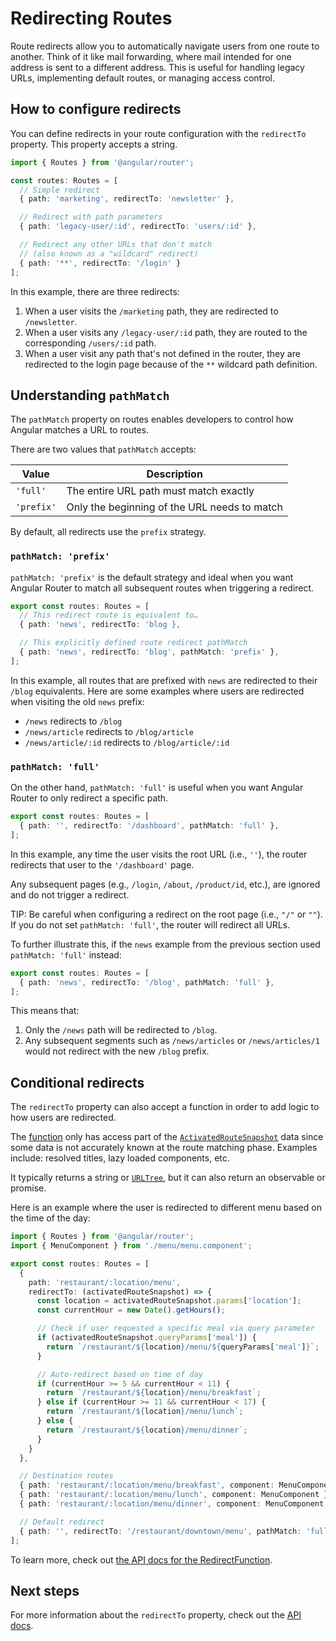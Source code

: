 # Redirecting Routes

Route redirects allow you to automatically navigate users from one route to another. Think of it like mail forwarding, where mail intended for one address is sent to a different address. This is useful for handling legacy URLs, implementing default routes, or managing access control.

## How to configure redirects

You can define redirects in your route configuration with the `redirectTo` property. This property accepts a string.

```ts
import { Routes } from '@angular/router';

const routes: Routes = [
  // Simple redirect
  { path: 'marketing', redirectTo: 'newsletter' },

  // Redirect with path parameters
  { path: 'legacy-user/:id', redirectTo: 'users/:id' },

  // Redirect any other URLs that don't match
  // (also known as a "wildcard" redirect)
  { path: '**', redirectTo: '/login' }
];
```

In this example, there are three redirects:

1. When a user visits the `/marketing` path, they are redirected to `/newsletter`.
2. When a user visits any `/legacy-user/:id` path, they are routed to the corresponding `/users/:id` path.
3. When a user visit any path that's not defined in the router, they are redirected to the login page because of the `**` wildcard path definition.

## Understanding `pathMatch`

The `pathMatch` property on routes enables developers to control how Angular matches a URL to routes.

There are two values that `pathMatch` accepts:

| Value      | Description                                  |
| ---------- | -------------------------------------------- |
| `'full'`   | The entire URL path must match exactly       |
| `'prefix'` | Only the beginning of the URL needs to match |

By default, all redirects use the `prefix` strategy.

### `pathMatch: 'prefix'`

`pathMatch: 'prefix'` is the default strategy and ideal when you want Angular Router to match all subsequent routes when triggering a redirect.

```ts
export const routes: Routes = [
  // This redirect route is equivalent to…
  { path: 'news', redirectTo: 'blog },

  // This explicitly defined route redirect pathMatch
  { path: 'news', redirectTo: 'blog', pathMatch: 'prefix' },
];
```

In this example, all routes that are prefixed with `news` are redirected to their `/blog` equivalents. Here are some examples where users are redirected when visiting the old `news` prefix:

- `/news` redirects to `/blog`
- `/news/article` redirects to `/blog/article`
- `/news/article/:id` redirects to `/blog/article/:id`

### `pathMatch: 'full'`

On the other hand, `pathMatch: 'full'` is useful when you want Angular Router to only redirect a specific path.

```ts
export const routes: Routes = [
  { path: '', redirectTo: '/dashboard', pathMatch: 'full' },
];
```

In this example, any time the user visits the root URL (i.e., `''`), the router redirects that user to the `'/dashboard'` page.

Any subsequent pages (e.g., `/login`, `/about`, `/product/id`, etc.), are ignored and do not trigger a redirect.

TIP: Be careful when configuring a redirect on the root page (i.e., `"/"` or `""`). If you do not set `pathMatch: 'full'`, the router will redirect all URLs.

To further illustrate this, if the `news` example from the previous section used `pathMatch: 'full'` instead:

```ts
export const routes: Routes = [
  { path: 'news', redirectTo: '/blog', pathMatch: 'full' },
];
```

This means that:

1. Only the `/news` path will be redirected to `/blog`.
2. Any subsequent segments such as `/news/articles` or `/news/articles/1` would not redirect with the new `/blog` prefix.

## Conditional redirects

The `redirectTo` property can also accept a function in order to add logic to how users are redirected.

The [function](api/router/RedirectFunction) only has access part of the [`ActivatedRouteSnapshot`](api/router/ActivatedRouteSnapshot) data since some data is not accurately known at the route matching phase. Examples include: resolved titles, lazy loaded components, etc.

It typically returns a string or [`URLTree`](api/router/UrlTree), but it can also return an observable or promise.

Here is an example where the user is redirected to different menu based on the time of the day:

```ts
import { Routes } from '@angular/router';
import { MenuComponent } from './menu/menu.component';

export const routes: Routes = [
  {
    path: 'restaurant/:location/menu',
    redirectTo: (activatedRouteSnapshot) => {
      const location = activatedRouteSnapshot.params['location'];
      const currentHour = new Date().getHours();

      // Check if user requested a specific meal via query parameter
      if (activatedRouteSnapshot.queryParams['meal']) {
        return `/restaurant/${location}/menu/${queryParams['meal']}`;
      }

      // Auto-redirect based on time of day
      if (currentHour >= 5 && currentHour < 11) {
        return `/restaurant/${location}/menu/breakfast`;
      } else if (currentHour >= 11 && currentHour < 17) {
        return `/restaurant/${location}/menu/lunch`;
      } else {
        return `/restaurant/${location}/menu/dinner`;
      }
    }
  },

  // Destination routes
  { path: 'restaurant/:location/menu/breakfast', component: MenuComponent },
  { path: 'restaurant/:location/menu/lunch', component: MenuComponent },
  { path: 'restaurant/:location/menu/dinner', component: MenuComponent },

  // Default redirect
  { path: '', redirectTo: '/restaurant/downtown/menu', pathMatch: 'full' }
];
```

To learn more, check out [the API docs for the RedirectFunction](api/router/RedirectFunction).

## Next steps

For more information about the `redirectTo` property, check out the [API docs](api/router/Route#redirectTo).
